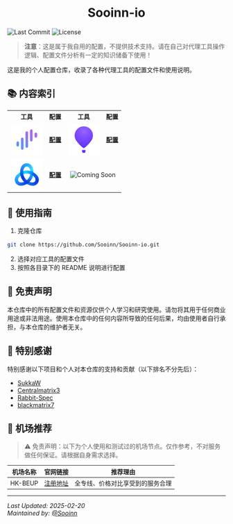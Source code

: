 <h1 align="center">Sooinn-io</h1>

![Last Commit](https://img.shields.io/github/last-commit/Sooinn/Sooinn-io)
![License](https://img.shields.io/github/license/Sooinn/Sooinn-io)

> **注意**：这是属于我自用的配置，不提供技术支持。请在自己对代理工具操作逻辑、配置文件分析有一定的知识储备下使用！

这是我的个人配置仓库，收录了各种代理工具的配置文件和使用说明。

## 📚 内容索引

<div align="center">
<table>
  <tr>
    <th align="center">工具</th>
    <th align="center">配置</th>
    <th align="center">工具</th>
    <th align="center">配置</th>
  </tr>
  <tr>
    <td><img src="https://raw.githubusercontent.com/Centralmatrix3/Scripts/master/Gallery/Special/Surge.png" alt="Surge" align="center" height="75.5" width="75.5"></td>
    <td align="center"><a href="https://github.com/Sooinn/Sooinn-io/blob/main/Surge/Surge.conf"><strong>配置<strong></a></td>
    <td><img src="https://raw.githubusercontent.com/Centralmatrix3/Scripts/master/Gallery/Special/Loon.png" alt="Loon" align="center" height="75.5" width="75.5"></td>
    <td align="center"><a href="https://github.com/Sooinn/Sooinn-io/blob/main/Loon/Loon.conf"><strong>配置<strong></a></td>
  </tr>
  <tr>
    <td><img src="https://raw.githubusercontent.com/Centralmatrix3/Scripts/master/Gallery/Special/Stash.png" alt="Stash" align="center" height="75.5" width="75.5"></td>
    <td align="center"><a href="https://github.com/Sooinn/Sooinn-io/blob/main/Stash/Stash.yaml"><strong>配置<strong></a></td>
    <td align="center" colspan="2"><img src="https://camo.githubusercontent.com/f11fb9bd84d911ae3cc43f5d886e9f0a9ae1a6ddc8d3810c240a88e51fcb2233/68747470733a2f2f636f756e742e6765746c6f6c692e636f6d2f6765742f4043656e7472616c6d617472697833" alt="Coming Soon" align="center" height="75.5" width="75.5"></td>
  </tr>
</table>
</div>

## 🔧 使用指南

1. 克隆仓库
```bash
git clone https://github.com/Sooinn/Sooinn-io.git
```

2. 选择对应工具的配置文件
3. 按照各目录下的 README 说明进行配置

## 📜 免责声明

本仓库中的所有配置文件和资源仅供个人学习和研究使用。请勿将其用于任何商业用途或非法用途。使用本仓库中的任何内容所导致的任何后果，均由使用者自行承担，与本仓库的维护者无关。

## 💖 特别感谢

特别感谢以下项目和个人对本仓库的支持和贡献（以下排名不分先后）：

- [SukkaW](https://github.com/SukkaW)
- [Centralmatrix3](https://github.com/Centralmatrix3)
- [Rabbit-Spec](https://github.com/Rabbit-Spec)
- [blackmatrix7](https://github.com/blackmatrix7)

## 🚀 机场推荐

> ⚠️ 免责声明：以下为个人使用和测试过的机场节点。仅作参考，不对服务做任何保证。请根据自身需求选择。

| 机场名称 | 官网链接 | 推荐理由 |
|---------|---------|---------|
| HK-BEUP | [注册地址](https://st.stga.cn/register?code=arUPBIhc) | 全专线、价格对比享受到的服务合理 |

---
*Last Updated: 2025-02-20*  
*Maintained by: [@Sooinn](https://github.com/Sooinn)*
```` ▋
